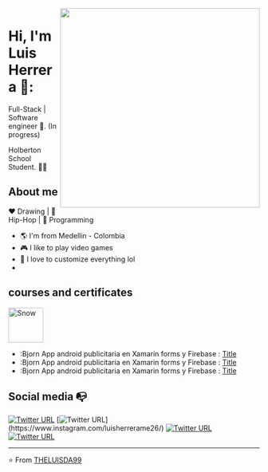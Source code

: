 <img align="right" width="400" height="400" src="https://scontent.cdninstagram.com/v/t51.2885-15/429266841_248843944976922_6821100883270156238_n.webp?stp=dst-jpg_e35&efg=eyJ2ZW5jb2RlX3RhZyI6ImltYWdlX3VybGdlbi4xNDQweDE4MDAuc2RyIn0&_nc_ht=scontent.cdninstagram.com&_nc_cat=106&_nc_ohc=goLDPf1aVs4AX9wSgPv&edm=APs17CUBAAAA&ccb=7-5&ig_cache_key=MzMwODQ1OTgxNTIwMDcxMTI3NQ%3D%3D.2-ccb7-5&oh=00_AfD41ZtiRCB0MYu2aeu9aXra3mWHSNfbSYqX9mIMMd9fQw&oe=65DC098C&_nc_sid=10d13b">


# Hi, I'm Luis Herrera 🐰:

Full-Stack | Software engineer :robot:. (In progress)

Holberton School Student. :man_technologist:

## About me 

:heart: Drawing | :black_heart: Hip-Hop | :blue_heart: Programming

- :earth_americas: I'm from Medellin - Colombia
- :video_game: I like to play video games
- :gem: I love to customize everything lol
- 
## courses and certificates
  <img src="https://www.udemy.com/staticx/udemy/images/v7/logo-udemy-inverted.svg" width="70" alt="Snow">
  
- :Bjorn App android publicitaria en Xamarin forms y Firebase : [Title](https://www.udemy.com/certificate/UC-79f584a1-1b8b-49a0-a67b-fe1bec6ddae9/)
- :Bjorn App android publicitaria en Xamarin forms y Firebase : [Title](https://www.udemy.com/certificate/UC-79f584a1-1b8b-49a0-a67b-fe1bec6ddae9/)
- :Bjorn App android publicitaria en Xamarin forms y Firebase : [Title](https://www.udemy.com/certificate/UC-79f584a1-1b8b-49a0-a67b-fe1bec6ddae9/)

## Social media :mailbox_with_no_mail:

[![Twitter URL](https://img.shields.io/twitter/url?color=%231DA1F2&label=follow&logo=twitter&logoColor=%231DA1F2&style=flat-square&url=https%3A%2F%2Fwww.reddit.com%2Fuser%2FFatChicken277)](https://twitter.com/alejorc277)
[![Twitter URL](https://img.shields.io/twitter/url?color=%23fb3958&label=follow&logo=instagram&logoColor=%23fb3958&style=flat-square&url=https%3A%2F%2Fwww.instagram.com%2Falejorc_)](https://www.instagram.com/luisherrerame26/)
[![Twitter URL](https://img.shields.io/twitter/url?color=%230072b1&label=connect&logo=linkedin&logoColor=%230072b1&style=flat-square&url=https%3A%2F%2Fwww.linkedin.com%2Fin%2Falejandro-ramirez-ciceros%2F)](https://www.linkedin.com/in/luis-david-herrera-medina/)
[![Twitter URL](https://img.shields.io/twitter/url?color=%230072b1&label=connect&logo=youtube&logoColor=%23fb3958&style=flat-square&url=https%3A%2F%2Fwww.youtube.com/channel/UCj7dYfhjBO0JF3QNGKAGtmg)](https://www.youtube.com/channel/UCj7dYfhjBO0JF3QNGKAGtmg)

---
⭐️ From [THELUISDA99](https://github.com/theluisda99)
<!--
**theluisda99/theluisda99** is a ✨ _special_ ✨ repository because its `README.md` (this file) appears on your GitHub profile.

Here are some ideas to get you started:

- 🔭 I’m currently working on ...
- 🌱 I’m currently learning ...
- 👯 I’m looking to collaborate on ...
- 🤔 I’m looking for help with ...
- 💬 Ask me about ...
- 📫 How to reach me: ...
- 😄 Pronouns: ...
- ⚡ Fun fact: ...
-->
